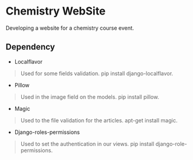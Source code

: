 # Chemistry WebSite

Developing a website for a chemistry course event.

## Dependency

* Localflavor

> Used for some fields validation.
> pip install django-localflavor.

* Pillow

> Used in the image field on the models.
> pip install pillow.

* Magic

> Used to the file validation for the articles.
> apt-get install magic.

* Django-roles-permissions

> Used to set the authentication in our views.
> pip install django-role-permissions.
